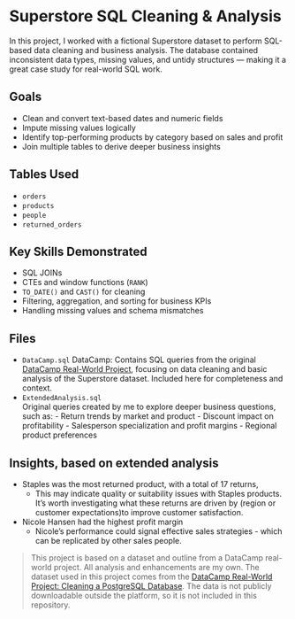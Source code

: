# Superstore SQL Cleaning & Analysis

In this project, I worked with a fictional Superstore dataset to perform SQL-based data cleaning and business analysis. The database contained inconsistent data types, missing values, and untidy structures — making it a great case study for real-world SQL work.

## Goals
- Clean and convert text-based dates and numeric fields
- Impute missing values logically
- Identify top-performing products by category based on sales and profit
- Join multiple tables to derive deeper business insights

## Tables Used
- `orders`
- `products`
- `people`
- `returned_orders`

## Key Skills Demonstrated
- SQL JOINs
- CTEs and window functions (`RANK`)
- `TO_DATE()` and `CAST()` for cleaning
- Filtering, aggregation, and sorting for business KPIs
- Handling missing values and schema mismatches

## Files
- `DataCamp.sql`
        DataCamp: Contains SQL queries from the original [DataCamp Real-World Project](https://www.datacamp.com/), focusing on data cleaning and basic analysis of the Superstore dataset. Included here for completeness and context.
- `ExtendedAnalysis.sql`  
        Original queries created by me to explore deeper business questions, such as:
          - Return trends by market and product
          - Discount impact on profitability
          - Salesperson specialization and profit margins
          - Regional product preferences

## Insights, based on extended analysis
- Staples was the most returned product, with a total of 17 returns, 
    - This may indicate quality or suitability issues with Staples products. It’s worth investigating what these returns are driven by (region or customer expectations)to improve customer satisfaction.
- Nicole Hansen had the highest profit margin
    - Nicole’s performance could signal effective sales strategies - which can be replicated by other sales people. 

> This project is based on a dataset and outline from a DataCamp real-world project. All analysis and enhancements are my own. The dataset used in this project comes from the [DataCamp Real-World Project: Cleaning a PostgreSQL Database](https://www.datacamp.com/). The data is not publicly downloadable outside the platform, so it is not included in this repository.

